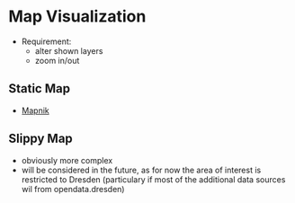# Map Visualization

* Requirement:
  * alter shown layers
  * zoom in/out

## Static Map

* [Mapnik](https://mapnik.org/)

## Slippy Map

* obviously more complex
* will be considered in the future, as for now the area of interest is restricted to Dresden (particulary if most of the additional data sources wil from opendata.dresden)
